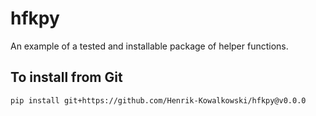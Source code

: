 # hfkpy
An example of a tested and installable package of helper functions.

## To install from Git
`pip install git+https://github.com/Henrik-Kowalkowski/hfkpy@v0.0.0`